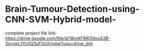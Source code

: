 # Brain-Tumour-Detection-using-CNN-SVM-Hybrid-model-


complete project file link: https://drive.google.com/file/d/18mAF9IK59ocA3B-3orvwLfYc0Q3uFGoX/view?usp=drive_link
